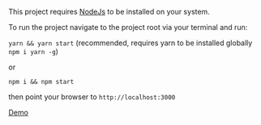 This project requires [NodeJs](https://nodejs.org/en/) to be installed on your system.

To run the project navigate to the project root via your terminal and run:

`yarn && yarn start` (recommended, requires yarn to be installed globally `npm i yarn -g`)

or
    
`npm i && npm start`

then point your browser to `http://localhost:3000`

[Demo](https://guven8.github.io/card-game/)